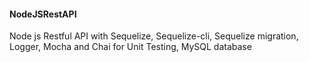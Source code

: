 #### NodeJSRestAPI

Node js Restful API with Sequelize, Sequelize-cli, Sequelize migration, Logger, Mocha and Chai for Unit Testing, MySQL database
